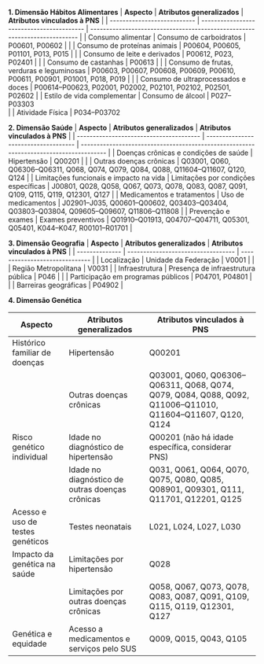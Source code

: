**1. Dimensão Hábitos Alimentares**
| **Aspecto**                 | **Atributos generalizados**               | **Atributos vinculados à PNS**                                             |
| --------------------------- | ----------------------------------------- | -------------------------------------------------------------------------- |
| Consumo alimentar           | Consumo de carboidratos                   | P00601, P00602                                                             |
|                             | Consumo de proteínas animais              | P00604, P00605, P01101, P013, P015                                         |
|                             | Consumo de leite e derivados              | P00612, P023, P02401                                                       |
|                             | Consumo de castanhas                      | P00613                                                                     |
|                             | Consumo de frutas, verduras e leguminosas | P00603, P00607, P00608, P00609, P00610, P00611, P00901, P01001, P018, P019 |
|                             | Consumo de ultraprocessados e doces       | P00614–P00623, P02001, P02002, P02101, P02102, P02501, P02602              |
| Estilo de vida complementar | Consumo de álcool                         | P027–P03303            
|                             | Atividade Física                          | P034–P03702

**2. Dimensão Saúde**
| **Aspecto**                             | **Atributos generalizados**          | **Atributos vinculados à PNS**                                                         |
| --------------------------------------- | ------------------------------------ | -------------------------------------------------------------------------------------- |
| Doenças crônicas e condições de saúde   | Hipertensão                          | Q00201                                                                                 |
|                                         | Outras doenças crônicas              | Q03001, Q060, Q06306–Q06311, Q068, Q074, Q079, Q084, Q088, Q11604–Q11607, Q120, Q124   |
| Limitações funcionais e impacto na vida | Limitações por condições específicas | J00801, Q028, Q058, Q067, Q073, Q078, Q083, Q087, Q091, Q109, Q115, Q119, Q12301, Q127 |
| Medicamentos e tratamentos              | Uso de medicamentos                  | J02901–J035, Q00601–Q00602, Q03403–Q03404, Q03803–Q03804, Q09605–Q09607, Q11806–Q11808 |
| Prevenção e exames                      | Exames preventivos                   | Q01910–Q01913, Q04707–Q04711, Q05301, Q05401, K044–K047, R00101–R01701                 |

**3. Dimensão Geografia**
| **Aspecto**    | **Atributos generalizados**        | **Atributos vinculados à PNS** |
| -------------- | ---------------------------------- | ------------------------------ |
| Localização    | Unidade da Federação               | V0001                          |
|                | Região Metropolitana               | V0031                          |
| Infraestrutura | Presença de infraestrutura pública | P046                           |
|                | Participação em programas públicos | P04701, P04801                 |
|                | Barreiras geográficas              | P04902                         |

**4. Dimensão Genética**

| **Aspecto**                      | **Atributos generalizados**                     | **Atributos vinculados à PNS**                                                                            |
| -------------------------------- | ----------------------------------------------- | --------------------------------------------------------------------------------------------------------- |
| Histórico familiar de doenças    | Hipertensão                                     | Q00201                                                                                                    |
|                                  | Outras doenças crônicas                         | Q03001, Q060, Q06306–Q06311, Q068, Q074, Q079, Q084, Q088, Q092, Q11006–Q11010, Q11604–Q11607, Q120, Q124 |
| Risco genético individual        | Idade no diagnóstico de hipertensão             | Q00201 (não há idade específica, considerar PNS)                                                          |
|                                  | Idade no diagnóstico de outras doenças crônicas | Q031, Q061, Q064, Q070, Q075, Q080, Q085, Q08901, Q09301, Q111, Q11701, Q12201, Q125                      |
| Acesso e uso de testes genéticos | Testes neonatais                                | L021, L024, L027, L030                                                                                    |
| Impacto da genética na saúde     | Limitações por hipertensão                      | Q028                                                                                                      |
|                                  | Limitações por outras doenças crônicas          | Q058, Q067, Q073, Q078, Q083, Q087, Q091, Q109, Q115, Q119, Q12301, Q127                                  |
| Genética e equidade              | Acesso a medicamentos e serviços pelo SUS       | Q009, Q015, Q043, Q105          
